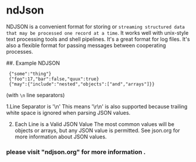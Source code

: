 # ndJson



NDJSON is a convenient format for storing or ```streaming structured data that may be processed one record at a time```. It works well with unix-style text processing tools and shell pipelines. It's a great format for log files. It's also a flexible format for passing messages between cooperating processes.

##. Example NDJSON
~~~~~
 {"some":"thing"}
 {"foo":17,"bar":false,"quux":true}
 {"may":{"include":"nested","objects":["and","arrays"]}}
~~~~~
(with `\n` line separators)

1.Line Separator is '\n'
This means '\r\n' is also supported because trailing white space is ignored when parsing JSON values.


2. Each Line is a Valid JSON Value
The most common values will be objects or arrays, but any JSON value is permitted. See json.org for more information about JSON values.
### please visit "ndjson.org"  for more information .
